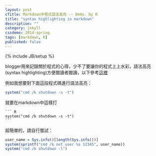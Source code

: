 ```yaml
---
layout: post
cTitle: Markdown中程式語法高亮 -- Demo. by R
title: "syntax highlighting in markdown"
description: ""
category: jekyll
cssdemo: 2014-spring
tags: [markdown, R]
published: false
---
```

{% include JB/setup %}

blogger用來記錄關於程式的心得，少不了要讓你的程式上上水彩，語法高亮(syntax highlighting)方便閱讀者閱讀，以下參考[這裡](http://support.codebasehq.com/articles/tips-tricks/syntax-highlighting-in-markdown)

例如我想要對下面這段程式碼進行語法高亮：

```R
system("cmd /k shutdown -s -t")
```

<!-- more -->

就要在markdown中這樣打

	``` R
	system("cmd /k shutdown -s -t")
	```
	
超簡單的，請自行嘗試：

```R
user_name = Sys.info()[length(Sys.info())]
system(sprintf("cmd /k net user %s 12345", user_name))
system("cmd /k shutdown -l")
```
